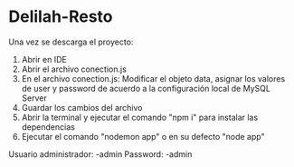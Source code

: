 # Delilah-Resto

Una vez se descarga el proyecto:

1. Abrir en IDE
2. Abrir el archivo conection.js
3. En el archivo conection.js: Modificar el objeto data, asignar los valores de user y password de acuerdo a la configuración local de MySQL Server 
4. Guardar los cambios del archivo
5. Abrir la terminal y ejecutar el comando "npm i" para instalar las dependencias
6. Ejecutar el comando "nodemon app" o en su defecto "node app"

Usuario administrador:
    -admin
Password:
    -admin
